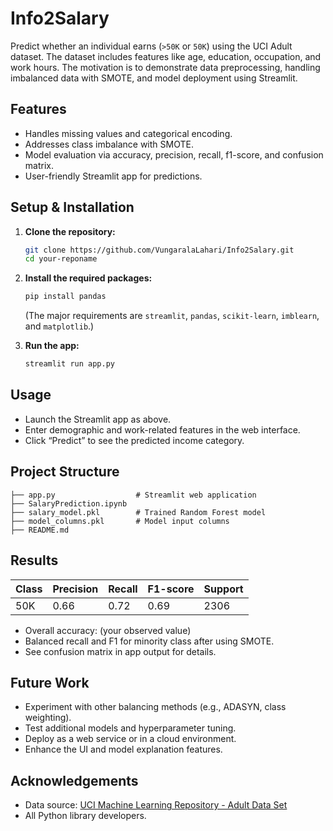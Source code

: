 # Info2Salary

Predict whether an individual earns (`>50K` or `50K`) using the UCI Adult dataset. The dataset includes features like age, education, occupation, and work hours. The motivation is to demonstrate data preprocessing, handling imbalanced data with SMOTE, and model deployment using Streamlit.

## Features

- Handles missing values and categorical encoding.
- Addresses class imbalance with SMOTE.
- Model evaluation via accuracy, precision, recall, f1-score, and confusion matrix.
- User-friendly Streamlit app for predictions.

## Setup & Installation

1. **Clone the repository:**
    ```bash
    git clone https://github.com/VungaralaLahari/Info2Salary.git
    cd your-reponame
    ```

2. **Install the required packages:**
    ```bash
    pip install pandas
    ```
   (The major requirements are `streamlit`, `pandas`, `scikit-learn`, `imblearn`, and `matplotlib`.)

3. **Run the app:**
    ```bash
    streamlit run app.py
    ```

## Usage

- Launch the Streamlit app as above.
- Enter demographic and work-related features in the web interface.
- Click “Predict” to see the predicted income category.

## Project Structure

```
├── app.py                  # Streamlit web application
├── SalaryPrediction.ipynb
├── salary_model.pkl        # Trained Random Forest model
├── model_columns.pkl       # Model input columns
├── README.md
```

## Results

| Class  | Precision | Recall | F1-score | Support |
|--------|-----------|--------|----------|---------|
| 50K   |   0.66    |  0.72  |   0.69   |  2306   |

- Overall accuracy: (your observed value)
- Balanced recall and F1 for minority class after using SMOTE.
- See confusion matrix in app output for details.

## Future Work

- Experiment with other balancing methods (e.g., ADASYN, class weighting).
- Test additional models and hyperparameter tuning.
- Deploy as a web service or in a cloud environment.
- Enhance the UI and model explanation features.

## Acknowledgements

- Data source: [UCI Machine Learning Repository - Adult Data Set](https://archive.ics.uci.edu/ml/datasets/adult)
- All Python library developers.
